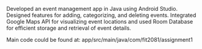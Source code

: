 Developed an event management app in Java using 
Android Studio. Designed features for adding, 
categorizing, and deleting events. Integrated Google 
Maps API for visualizing event locations and used Room 
Database for efficient storage and retrieval of event 
details.

Main code could be found at:
app/src/main/java/com/fit2081/assignment1
